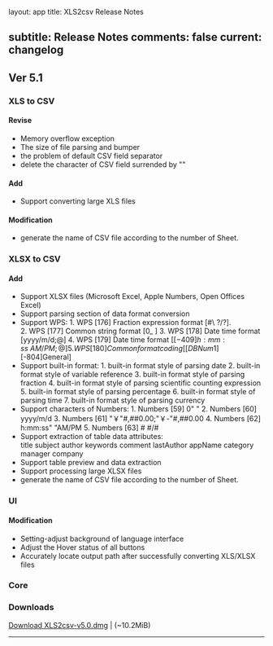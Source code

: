 layout: app
title: XLS2csv Release Notes

subtitle: Release Notes
comments: false
current: changelog
---

## Ver 5.1

<script> GmagonUtils.$verNote('2017-08-23')</script>

### XLS to CSV
#### Revise
* Memory overflow exception
* The size of file parsing and bumper
* the problem of default CSV field separator
* delete the character of CSV field surrended by ""

#### Add
* Support converting large XLS files

#### Modification
* generate the name of CSV file according to the number of Sheet.


### XLSX to CSV
#### Add
* Support XLSX files (Microsoft Excel, Apple Numbers, Open Offices Excel)
* Support parsing section of data format conversion
* Support WPS: 
               1. WPS [176] Fraction expression format [#\ ?/?].  
               2. WPS [177] Common string format [0_ ]
               3. WPS [178] Date time format [yyyy/m/d;@]
               4. WPS [179] Date time format [[$-409]h:mm:ss\ AM/PM;@]
               5. WPS [180] Common format coding [[DBNum1][$-804]General]
* Support built-in format: 
               1. built-in format style of parsing date
               2. built-in format style of variable reference
               3. built-in format style of parsing fraction
               4. built-in format style of parsing scientific counting             expression
               5. built-in format style of parsing percentage
               6. built-in format style of parsing time
               7. built-in format style of parsing currency        
* Support characters of Numbers:
               1. Numbers [59] 0" "
               2. Numbers [60] yyyy/m/d
               3. Numbers [61] "￥"#,##0.00;"￥-"#,##0.00
               4. Numbers [62]  h:mm:ss" "AM/PM
               5. Numbers [63] # #/#
* Support extraction of table data attributes:  
          title
          subject
          author
          keywords
          comment
          lastAuthor
          appName
          category
          manager
          company
* Support table preview and data extraction
* Support processing large XLSX files
* generate the name of CSV file according to the number of Sheet.


### UI 
#### Modification
* Setting-adjust background of language interface
* Adjust the Hover status of all buttons
* Accurately locate output path after successfully converting XLS/XLSX files  

### Core 






### Downloads


[Download XLS2csv-v5.0.dmg](http://www.filefactory.com/file/3gadfe8pnhit/XLS2csv-5.0.dmg)    | (~10.2MiB)


---
